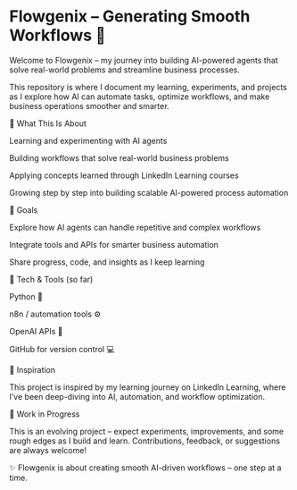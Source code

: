 # Flowgenix – Generating Smooth Workflows 🚀

Welcome to Flowgenix – my journey into building AI-powered agents that solve real-world problems and streamline business processes.

This repository is where I document my learning, experiments, and projects as I explore how AI can automate tasks, optimize workflows, and make business operations smoother and smarter.

🌟 What This Is About

Learning and experimenting with AI agents

Building workflows that solve real-world business problems

Applying concepts learned through LinkedIn Learning courses

Growing step by step into building scalable AI-powered process automation

📌 Goals

Explore how AI agents can handle repetitive and complex workflows

Integrate tools and APIs for smarter business automation

Share progress, code, and insights as I keep learning

🔧 Tech & Tools (so far)

Python 🐍

n8n / automation tools ⚙️

OpenAI APIs 🤖

GitHub for version control 💻

📖 Inspiration

This project is inspired by my learning journey on LinkedIn Learning, where I’ve been deep-diving into AI, automation, and workflow optimization.

🚧 Work in Progress

This is an evolving project – expect experiments, improvements, and some rough edges as I build and learn. Contributions, feedback, or suggestions are always welcome!

✨ Flowgenix is about creating smooth AI-driven workflows – one step at a time.
